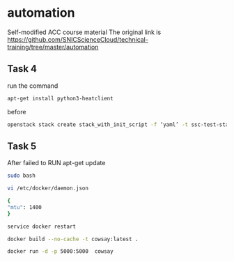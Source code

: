 # automation
Self-modified ACC course material
The original link is https://github.com/SNICScienceCloud/technical-training/tree/master/automation

## Task 4
run the command
```bash
apt-get install python3-heatclient
```
before
```bash
openstack stack create stack_with_init_script -f ‘yaml’ -t ssc-test-stack.yml 
```

## Task 5
After failed to RUN apt-get update
```bash
sudo bash

vi /etc/docker/daemon.json

{
"mtu": 1400
}

service docker restart

docker build --no-cache -t cowsay:latest .

docker run -d -p 5000:5000  cowsay
```
